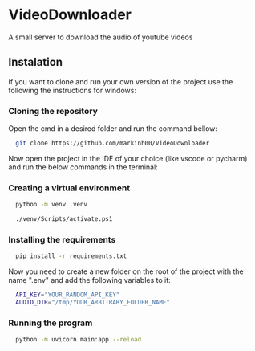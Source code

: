 
# VideoDownloader
A small server to download the audio of youtube videos


## Instalation

If you want to clone and run your own version of the project use the following the instructions for windows:

### Cloning the repository
Open the cmd in a desired folder and run the command bellow:
```bash
  git clone https://github.com/markinh00/VideoDownloader
```
Now open the project in the IDE of your choice (like vscode or pycharm) and run the below commands in the terminal:
### Creating a virtual environment
```bash
  python -m venv .venv
```
```bash
  ./venv/Scripts/activate.ps1
```
### Installing the requirements
```bash
  pip install -r requirements.txt
```

Now you need to create a new folder on the root of the project with the name ".env" and add the following variables to it:
```bash
  API_KEY="YOUR_RANDOM_API_KEY"
  AUDIO_DIR="/tmp/YOUR_ARBITRARY_FOLDER_NAME"
```

### Running the program
```bash
  python -m uvicorn main:app --reload
```
